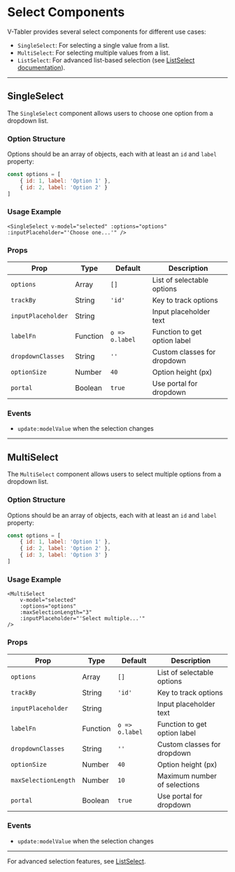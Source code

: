 # Select Components

V-Tabler provides several select components for different use cases:

- `SingleSelect`: For selecting a single value from a list.
- `MultiSelect`: For selecting multiple values from a list.
- `ListSelect`: For advanced list-based selection (see [ListSelect documentation](./listselect.md)).

---

## SingleSelect

The `SingleSelect` component allows users to choose one option from a dropdown list.

### Option Structure

Options should be an array of objects, each with at least an `id` and `label` property:

```js
const options = [
    { id: 1, label: 'Option 1' },
    { id: 2, label: 'Option 2' }
]
```

### Usage Example

```vue
<SingleSelect v-model="selected" :options="options" :inputPlaceholder="'Choose one...'" />
```

### Props

| Prop               | Type     | Default        | Description                  |
| ------------------ | -------- | -------------- | ---------------------------- |
| `options`          | Array    | `[]`           | List of selectable options   |
| `trackBy`          | String   | `'id'`         | Key to track options         |
| `inputPlaceholder` | String   |                | Input placeholder text       |
| `labelFn`          | Function | `o => o.label` | Function to get option label |
| `dropdownClasses`  | String   | `''`           | Custom classes for dropdown  |
| `optionSize`       | Number   | `40`           | Option height (px)           |
| `portal`           | Boolean  | `true`         | Use portal for dropdown      |

### Events

- `update:modelValue` when the selection changes

---

## MultiSelect

The `MultiSelect` component allows users to select multiple options from a dropdown list.

### Option Structure

Options should be an array of objects, each with at least an `id` and `label` property:

```js
const options = [
    { id: 1, label: 'Option 1' },
    { id: 2, label: 'Option 2' },
    { id: 3, label: 'Option 3' }
]
```

### Usage Example

```vue
<MultiSelect
    v-model="selected"
    :options="options"
    :maxSelectionLength="3"
    :inputPlaceholder="'Select multiple...'"
/>
```

### Props

| Prop                 | Type     | Default        | Description                  |
| -------------------- | -------- | -------------- | ---------------------------- |
| `options`            | Array    | `[]`           | List of selectable options   |
| `trackBy`            | String   | `'id'`         | Key to track options         |
| `inputPlaceholder`   | String   |                | Input placeholder text       |
| `labelFn`            | Function | `o => o.label` | Function to get option label |
| `dropdownClasses`    | String   | `''`           | Custom classes for dropdown  |
| `optionSize`         | Number   | `40`           | Option height (px)           |
| `maxSelectionLength` | Number   | `10`           | Maximum number of selections |
| `portal`             | Boolean  | `true`         | Use portal for dropdown      |

### Events

- `update:modelValue` when the selection changes

---

For advanced selection features, see [ListSelect](./listselect.md).
